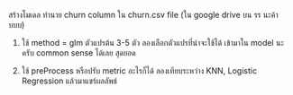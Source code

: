 สร้างโมเดล ทำนาย churn column ใน churn.csv file (ใน google drive บน รร นะค้าบบบ)

1. ใช้ method = glm ตัวแปรต้น 3-5 ตัว ลองเลือกตัวแปรที่น่าจะใช้ได้ เข้ามาใน model นะครับ common sense ได้เลย สุดยอด

2. ใช้ preProcess หรือปรับ metric อะไรก็ได้ ลองเทียบระหว่าง KNN, Logistic Regression แล้วมาแชร์ผลลัพธ์

